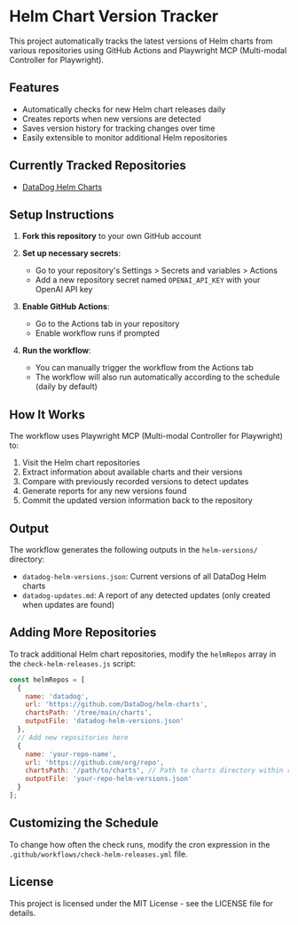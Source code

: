 # Helm Chart Version Tracker

This project automatically tracks the latest versions of Helm charts from various repositories using GitHub Actions and Playwright MCP (Multi-modal Controller for Playwright).

## Features

- Automatically checks for new Helm chart releases daily
- Creates reports when new versions are detected
- Saves version history for tracking changes over time
- Easily extensible to monitor additional Helm repositories

## Currently Tracked Repositories

- [DataDog Helm Charts](https://github.com/DataDog/helm-charts)

## Setup Instructions

1. **Fork this repository** to your own GitHub account

2. **Set up necessary secrets**:
   - Go to your repository's Settings > Secrets and variables > Actions
   - Add a new repository secret named `OPENAI_API_KEY` with your OpenAI API key

3. **Enable GitHub Actions**:
   - Go to the Actions tab in your repository
   - Enable workflow runs if prompted

4. **Run the workflow**:
   - You can manually trigger the workflow from the Actions tab
   - The workflow will also run automatically according to the schedule (daily by default)

## How It Works

The workflow uses Playwright MCP (Multi-modal Controller for Playwright) to:

1. Visit the Helm chart repositories
2. Extract information about available charts and their versions
3. Compare with previously recorded versions to detect updates
4. Generate reports for any new versions found
5. Commit the updated version information back to the repository

## Output

The workflow generates the following outputs in the `helm-versions/` directory:

- `datadog-helm-versions.json`: Current versions of all DataDog Helm charts
- `datadog-updates.md`: A report of any detected updates (only created when updates are found)

## Adding More Repositories

To track additional Helm chart repositories, modify the `helmRepos` array in the `check-helm-releases.js` script:

```javascript
const helmRepos = [
  {
    name: 'datadog',
    url: 'https://github.com/DataDog/helm-charts',
    chartsPath: '/tree/main/charts',
    outputFile: 'datadog-helm-versions.json'
  },
  // Add new repositories here
  {
    name: 'your-repo-name',
    url: 'https://github.com/org/repo',
    chartsPath: '/path/to/charts', // Path to charts directory within repo
    outputFile: 'your-repo-helm-versions.json'
  }
];
```

## Customizing the Schedule

To change how often the check runs, modify the cron expression in the `.github/workflows/check-helm-releases.yml` file.

## License

This project is licensed under the MIT License - see the LICENSE file for details.
